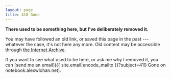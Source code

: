 ```yaml
---
layout: page
title: 410 Gone
---
```


**There used to be something here, but I've deliberately removed it.**

You may have followed an old link, or saved this page in the past --- whatever the case, it's not here any more.
Old content may be accessible through [the Internet Archive](https://archive.org/).

If you want to see what used to be here, or ask me why I removed it, you can [send me an email]({{ site.email|encode_mailto }}?subject=410 Gone on notebook.alexwlchan.net).
